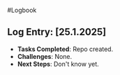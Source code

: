 #Logbook

## Log Entry: [25.1.2025]
- **Tasks Completed**: Repo created.
- **Challenges**: None.
- **Next Steps**: Don't know yet.
